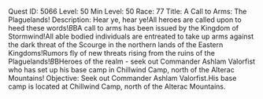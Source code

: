 Quest ID: 5066
Level: 50
Min Level: 50
Race: 77
Title: A Call to Arms: The Plaguelands!
Description: Hear ye, hear ye!All heroes are called upon to heed these words!$B$BA call to arms has been issued by the Kingdom of Stormwind!All able bodied individuals are entreated to take up arms against the dark threat of the Scourge in the northern lands of the Eastern Kingdoms!Rumors fly of new threats rising from the ruins of the Plaguelands!$B$BHeroes of the realm - seek out Commander Ashlam Valorfist who has set up his base camp in Chillwind Camp, north of the Alterac Mountains!
Objective: Seek out Commander Ashlam Valorfist.His base camp is located at Chillwind Camp, north of the Alterac Mountains.
